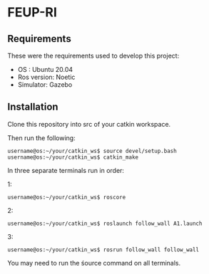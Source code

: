 # FEUP-RI

## Requirements

These were the requirements used to develop this project:

- OS : Ubuntu 20.04
- Ros version: Noetic
- Simulator: Gazebo

## Installation

Clone this repository into src of your catkin workspace.

Then run the following:

```bash=
username@os:~/your/catkin_ws$ source devel/setup.bash
username@os:~/your/catkin_ws$ catkin_make
```
In three separate terminals run in order:

1:
```bash=
username@os:~/your/catkin_ws$ roscore
```

2:

```bash=
username@os:~/your/catkin_ws$ roslaunch follow_wall A1.launch
```

3:

```bash=
username@os:~/your/catkin_ws$ rosrun follow_wall follow_wall
```

You may need to run the śource command on all terminals.
